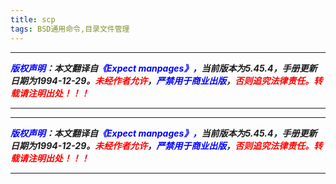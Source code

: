 ```yaml
---
title: scp
tags: BSD通用命令,目录文件管理
---
```



------

***<font color=blue>版权声明</font>：本文翻译自<font color=blue>《Expect manpages》，</font>当前版本为5.45.4，手册更新日期为1994-12-29。<font color=red>未经作者允许</font>，<font color=blue>严禁用于商业出版</font>，<font color=red>否则追究法律责任。转载请注明出处！！！</font>***

------



------

***<font color=blue>版权声明</font>：本文翻译自<font color=blue>《Expect manpages》，</font>当前版本为5.45.4，手册更新日期为1994-12-29。<font color=red>未经作者允许</font>，<font color=blue>严禁用于商业出版</font>，<font color=red>否则追究法律责任。转载请注明出处！！！</font>***

------
